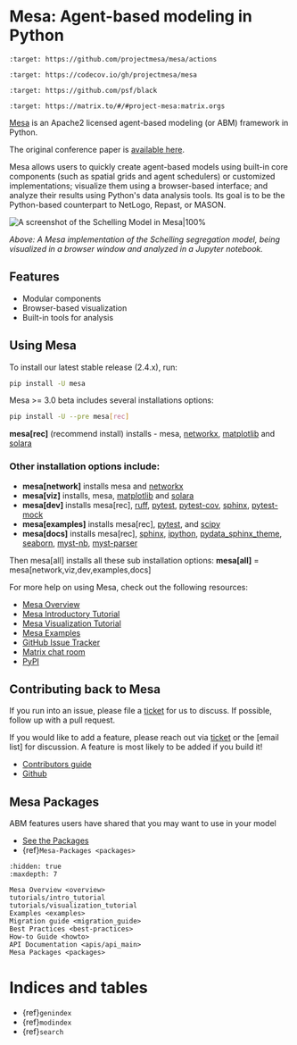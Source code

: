 # Mesa: Agent-based modeling in Python

```{image} https://github.com/projectmesa/mesa/workflows/build/badge.svg
:target: https://github.com/projectmesa/mesa/actions
```

```{image} https://codecov.io/gh/projectmesa/mesa/branch/main/graph/badge.svg
:target: https://codecov.io/gh/projectmesa/mesa
```

```{image} https://img.shields.io/badge/code%20style-black-000000.svg
:target: https://github.com/psf/black
```

```{image} https://img.shields.io/matrix/project-mesa:matrix.org?label=chat&logo=Matrix
:target: https://matrix.to/#/#project-mesa:matrix.orgs
```

[Mesa] is an Apache2 licensed agent-based modeling (or ABM) framework in Python.

The original conference paper is [available here](http://conference.scipy.org.s3-website-us-east-1.amazonaws.com/proceedings/scipy2015/jacqueline_kazil.html).

Mesa allows users to quickly create agent-based models using built-in core components (such as spatial grids and agent schedulers) or customized implementations; visualize them using a browser-based interface; and analyze their results using Python's data analysis tools. Its goal is to be the Python-based counterpart to NetLogo, Repast, or MASON.


![A screenshot of the Schelling Model in Mesa|100%](https://raw.githubusercontent.com/projectmesa/mesa/main/docs/images/Mesa_Screenshot.png)


*Above: A Mesa implementation of the Schelling segregation model,
being visualized in a browser window and analyzed in a Jupyter
notebook.*

## Features

- Modular components
- Browser-based visualization
- Built-in tools for analysis

## Using Mesa

To install our latest stable release (2.4.x), run:

``` bash
pip install -U mesa
```

Mesa >= 3.0 beta includes several installations options:

``` bash
pip install -U --pre mesa[rec]
```
**mesa[rec]** (recommend install) installs - mesa, [networkx](https://networkx.org/), [matplotlib](https://matplotlib.org/stable/install/index.html)
and [solara](https://solara.dev/)

### Other installation options include:

- **mesa[network]** installs mesa and [networkx](https://networkx.org/)
- **mesa[viz]** installs, mesa, [matplotlib](https://matplotlib.org/stable/install/index.html) and [solara](https://solara.dev/)
- **mesa[dev]** installs mesa[rec], [ruff](https://docs.astral.sh/ruff/), [pytest](https://docs.pytest.org/en/stable/), [pytest-cov](https://pytest-cov.readthedocs.io/en/latest/), [sphinx](https://www.sphinx-doc.org/en/master/man/sphinx-build.html#cmdoption-sphinx-build-e), [pytest-mock](https://pytest-mock.readthedocs.io/en/latest/) 
- **mesa[examples]** installs mesa[rec], [pytest](https://docs.pytest.org/en/stable/), and [scipy](https://scipy.org/)
- **mesa[docs]** installs mesa[rec], [sphinx](https://www.sphinx-doc.org/en/master/man/sphinx-build.html#cmdoption-sphinx-build-e), [ipython](https://ipython.readthedocs.io/en/stable/install/kernel_install.html), [pydata_sphinx_theme](https://pydata-sphinx-theme.readthedocs.io/en/stable/),
[seaborn](https://seaborn.pydata.org/), [myst-nb](https://myst-nb.readthedocs.io/en/latest/), [myst-parser](https://myst-parser.readthedocs.io/en/latest/)

Then mesa[all] installs all these sub installation options:
**mesa[all]** = mesa[network,viz,dev,examples,docs]

For more help on using Mesa, check out the following resources:

- [Mesa Overview]
- [Mesa Introductory Tutorial]
- [Mesa Visualization Tutorial]
- [Mesa Examples]
- [GitHub Issue Tracker]
- [Matrix chat room]
- [PyPI]

## Contributing back to Mesa

If you run into an issue, please file a [ticket] for us to discuss. If possible, follow up with a pull request.

If you would like to add a feature, please reach out via [ticket] or the [email list] for discussion. A feature is most likely to be added if you build it!

- [Contributors guide]
- [Github]

## Mesa Packages

ABM features users have shared that you may want to use in your model

- [See the Packages](https://github.com/projectmesa/mesa/wiki)
- {ref}`Mesa-Packages <packages>`

```{toctree}
:hidden: true
:maxdepth: 7

Mesa Overview <overview>
tutorials/intro_tutorial
tutorials/visualization_tutorial
Examples <examples>
Migration guide <migration_guide>
Best Practices <best-practices>
How-to Guide <howto>
API Documentation <apis/api_main>
Mesa Packages <packages>
```

# Indices and tables

- {ref}`genindex`
- {ref}`modindex`
- {ref}`search`

[contributors guide]: https://github.com/projectmesa/mesa/blob/main/CONTRIBUTING.md
[github]: https://github.com/projectmesa/mesa/
[github issue tracker]: https://github.com/projectmesa/mesa/issues
[matrix chat room]: https://matrix.to/#/#project-mesa:matrix.org
[mesa]: https://github.com/projectmesa/mesa/
[mesa overview]: overview
[mesa examples]: https://github.com/projectmesa/mesa-examples
[mesa introductory tutorial]: tutorials/intro_tutorial
[mesa visualization tutorial]: tutorials/visualization_tutorial
[pypi]: https://pypi.python.org/pypi/Mesa/
[ticket]: https://github.com/projectmesa/mesa/issues
